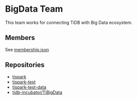 # BigData Team

This team works for connecting TiDB with Big Data ecosystem.

## Members

See [membership.json](membership.json)

## Repositories

* [tispark](https://github.com/pingcap/tispark)
* [tispark-test](https://github.com/pingcap/tispark-test)
* [tispark-test-data](https://github.com/pingcap/tispark-test-data)
* [tidb-incubator/TiBigData](https://github.com/tidb-incubator/TiBigData)
